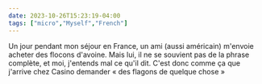 ```yaml
---
date: 2023-10-26T15:23:19-04:00
tags: ["micro","Myself","French"]
---
```

Un jour pendant mon séjour en France, un ami (aussi américain) m'envoie acheter des flocons d'avoine. Mais lui, il ne se souvient pas de la phrase complète, et moi, j'entends mal ce qu'il dit. C'est donc comme ça que j'arrive chez Casino demander « des flagons de quelque chose »